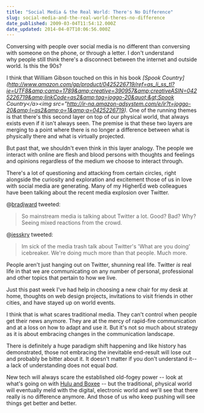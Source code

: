 ```yaml
---
title: "Social Media & the Real World: There's No Difference"
slug: social-media-and-the-real-world-theres-no-difference
date_published: 2009-03-04T11:54:12.000Z
date_updated: 2014-04-07T10:06:56.000Z
---
```


Conversing with people over social media is no different than conversing with someone on the phone, or through a letter. I don't understand why people still think there's a disconnect between the internet and outside world. Is this the 90s?

I think that William Gibson touched on this in his book *[Spook Country](http://www.amazon.com/gp/product/0425226719/ref=as_li_ss_tl?ie=UTF8&amp;camp=1789&amp;creative=390957&amp;creativeASIN=0425226719&amp;linkCode=as2&amp;tag=joggo-20&quot;&gt;Spook Country&lt;/a&gt;&lt;img src=&quot;http://ir-na.amazon-adsystem.com/e/ir?t=joggo-20&amp;l=as2&amp;o=1&amp;a=0425226719).* One of the running themes is that there's this second layer on top of our physical world, that always exists even if it isn't always seen. The premise is that these two layers are merging to a point where there is no longer a difference between what is physically there and what is virtually projected.

But past that, we shouldn't even think in this layer analogy. The people we interact with online are flesh and blood persons with thoughts and feelings and opinions regardless of the medium we choose to interact through.

There's a lot of questioning and attacking from certain circles, right alongside the curiosity and exploration and excitement those of us in love with social media are generating. Many of my HigherEd web colleagues have been talking about the recent media explosion over Twitter.

@[bradjward](http://twitter.com/bradjward/status/1278511809) tweeted:

> So mainstream media is talking about Twitter a lot. Good? Bad? Why? Seeing mixed reactions from the crowd.

@[jesskry](http://twitter.com/jesskry/status/1278705638) tweeted:

> Im sick of the media trash talk about Twitter's 'What are you doing' icebreaker. We're doing much more than that people. Much more.

People aren't just hanging out on Twitter, shunning real life. Twitter *is* real life in that we are communicating on any number of personal, professional and other topics that pertain to how we live.

Just this past week I've had help in choosing a new chair for my desk at home, thoughts on web design projects, invitations to visit friends in other cities, and have stayed up on world events.

I think that is what scares traditional media. They can't control when people get their news anymore. They are at the mercy of rapid-fire communication and at a loss on how to adapt and use it. But it's not so much about strategy as it is about embracing changes in the communication landscape.

There is definitely a huge paradigm shift happening and like history has demonstrated, those not embracing the inevitable end-result will lose out and probably be bitter about it. It doesn't matter if you don't understand it--a lack of understanding does not equal *bad*.

New tech will always scare the established old-fogey power -- look at what's going on with [Hulu and Boxee](http://blog.boxee.tv/2009/02/18/the-hulu-situation/) -- but the traditional, physical world will eventually meld with the digital, electronic world and we'll see that there really is no difference anymore. And those of us who keep pushing will see things get better and better.
